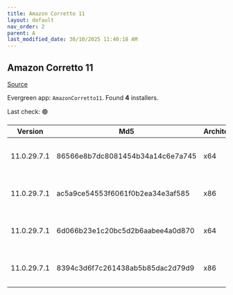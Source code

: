 ```yaml
---
title: Amazon Corretto 11
layout: default
nav_order: 2
parent: A
last_modified_date: 30/10/2025 11:40:18 AM
---
```


## Amazon Corretto 11

[Source](https://aws.amazon.com/corretto/)

Evergreen app: `AmazonCorretto11`. Found **4** installers.

Last check: 🟢

| Version     | Md5                              | Architecture | Type | URI                                                                                                                                                                                                          |
| ----------- | -------------------------------- | ------------ | ---- | ------------------------------------------------------------------------------------------------------------------------------------------------------------------------------------------------------------ |
| 11.0.29.7.1 | 86566e8b7dc8081454b34a14c6e7a745 | x64          | msi  | [https://corretto.aws/downloads/resources/11.0.29.7.1/amazon-corretto-11.0.29.7.1-windows-x64.msi](https://corretto.aws/downloads/resources/11.0.29.7.1/amazon-corretto-11.0.29.7.1-windows-x64.msi)         |
| 11.0.29.7.1 | ac5a9ce54553f6061f0b2ea34e3af585 | x86          | msi  | [https://corretto.aws/downloads/resources/11.0.29.7.1/amazon-corretto-11.0.29.7.1-windows-x86.msi](https://corretto.aws/downloads/resources/11.0.29.7.1/amazon-corretto-11.0.29.7.1-windows-x86.msi)         |
| 11.0.29.7.1 | 6d066b23e1c20bc5d2b6aabee4a0d870 | x64          | zip  | [https://corretto.aws/downloads/resources/11.0.29.7.1/amazon-corretto-11.0.29.7.1-windows-x64-jdk.zip](https://corretto.aws/downloads/resources/11.0.29.7.1/amazon-corretto-11.0.29.7.1-windows-x64-jdk.zip) |
| 11.0.29.7.1 | 8394c3d6f7c261438ab5b85dac2d79d9 | x86          | zip  | [https://corretto.aws/downloads/resources/11.0.29.7.1/amazon-corretto-11.0.29.7.1-windows-x86-jdk.zip](https://corretto.aws/downloads/resources/11.0.29.7.1/amazon-corretto-11.0.29.7.1-windows-x86-jdk.zip) |
